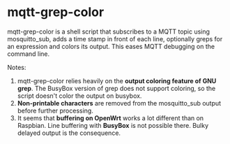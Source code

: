 # mqtt-grep-color
mqtt-grep-color is a shell script that subscribes to a MQTT topic using mosquitto_sub, adds a time stamp in front of each line, optionally greps for an expression and colors its output. This eases MQTT debugging on the command line.

Notes:
1. mqtt-grep-color relies heavily on the **output coloring feature of GNU grep**. The BusyBox version of grep does not support coloring, so the script doesn't color the output on busybox.
2. **Non-printable characters** are removed from the mosquitto_sub output before further processing.
3. It seems that **buffering on OpenWrt** works a lot different than on Raspbian. Line buffering with **BusyBox** is not possible there. Bulky delayed output is the consequence.
